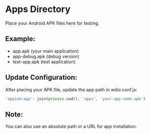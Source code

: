 # Apps Directory

Place your Android APK files here for testing.

## Example:
- app.apk (your main application)
- app-debug.apk (debug version)
- test-app.apk (test application)

## Update Configuration:
After placing your APK file, update the app path in wdio.conf.js:

```javascript
'appium:app': join(process.cwd(), 'apps', 'your-app-name.apk')
```

## Note:
You can also use an absolute path or a URL for app installation.